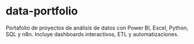 # data-portfolio
Portafolio de proyectos de análisis de datos con Power BI, Excel, Python, SQL y n8n. Incluye dashboards interactivos, ETL y automatizaciones.
